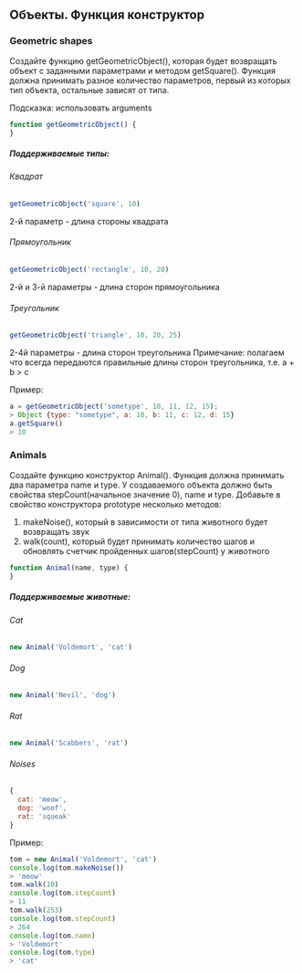 ## Объекты. Функция конструктор

### Geometric shapes

Создайте функцию getGeometricObject(), которая будет возвращать объект с заданными параметрами и методом getSquare(). Функция должна принимать разное количество параметров, первый из которых тип объекта, остальные зависят от типа.

Подсказка: использовать arguments


```javascript
function getGeometricObject() {
}
```

##### Поддерживаемые типы:

###### Квадрат
```javascript
getGeometricObject('square', 10)
```
2-й параметр - длина стороны квадрата

###### Прямоугольник
```javascript
getGeometricObject('rectangle', 10, 20)
```
2-й и 3-й параметры - длина сторон прямоугольника

###### Треугольник
```javascript
getGeometricObject('triangle', 10, 20, 25)
```
2-4й параметры - длина сторон треугольника
Примечание: полагаем что всегда передаются правильные длины сторон треугольника, т.е. a + b > c

Пример:
```javascript
a = getGeometricObject('sometype', 10, 11, 12, 15);
> Object {type: "sometype", a: 10, b: 11, c: 12, d: 15}
a.getSquare()
> 10
```

### Animals

Создайте функцию конструктор Animal(). Функция должна принимать два параметра name и type. У создаваемого объекта должно быть свойства stepCount(начальное значение 0), name и type.
Добавьте в свойство конструктора prototype несколько методов:

1) makeNoise(), который в зависимости от типа животного будет возвращать звук
2) walk(count), который будет принимать количество шагов и обновлять счетчик пройденных шагов(stepCount) у животного


```javascript
function Animal(name, type) {
}
```

##### Поддерживаемые животные:

###### Cat
```javascript
new Animal('Voldemort', 'cat')
```

###### Dog
```javascript
new Animal('Nevil', 'dog')
```

###### Rat
```javascript
new Animal('Scabbers', 'rat')
```


###### Noises
```javascript
{
  cat: 'meow',
  dog: 'woof',
  rat: 'squeak'
}
```

Пример:
```javascript
tom = new Animal('Voldemort', 'cat')
console.log(tom.makeNoise())
> 'meow'
tom.walk(10)
console.log(tom.stepCount)
> 11
tom.walk(253)
console.log(tom.stepCount)
> 264
console.log(tom.name)
> 'Voldemort'
console.log(tom.type)
> 'cat'
```
